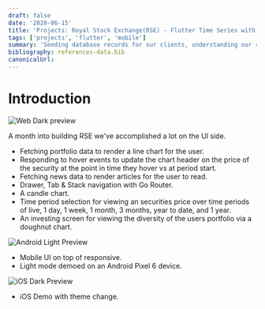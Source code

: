 ```yaml
---
draft: false
date: '2020-06-15'
title: 'Projects: Royal Stock Exchange(RSE) - Flutter Time Series with Sync Fusion Charts - Part 5'
tags: ['projects', 'flutter', 'mobile']
summary: 'Seeding database records for our clients, understanding our records data types, and validating/designing relationships between resources.'
bibliography: references-data.bib
canonicalUrl:
---
```


# Introduction

![Web Dark preview](https://s12.gifyu.com/images/SQiM7.gif)

A month into building RSE we've accomplished a lot on the UI side.

- Fetching portfolio data to render a line chart for the user.
- Responding to hover events to update the chart header on the price of the
  security at the point in time they hover vs at period start.
- Fetching news data to render articles for the user to read.
- Drawer, Tab & Stack navigation with Go Router.
- A candle chart.
- Time period selection for viewing an securities price over time periods of
  live, 1 day, 1 week, 1 month, 3 months, year to date, and 1 year.
- An investing screen for viewing the diversity of the users portfolio via a
  doughnut chart.

![Android Light Preview](https://s11.gifyu.com/images/SQiSR.gif)

- Mobile UI on top of responsive.
- Light mode demoed on an Android Pixel 6 device.

![iOS Dark Preview](https://s12.gifyu.com/images/SQi3X.gif)

- iOS Demo with theme change.
